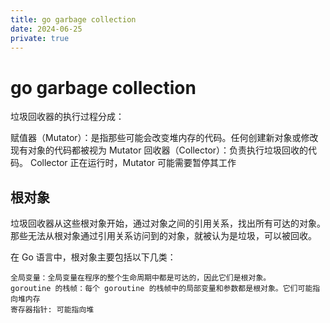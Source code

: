 ```yaml
---
title: go garbage collection
date: 2024-06-25
private: true
---
```

# go garbage collection
垃圾回收器的执行过程分成：

赋值器（Mutator）：是指那些可能会改变堆内存的代码。任何创建新对象或修改现有对象的代码都被视为 Mutator
回收器（Collector）：负责执行垃圾回收的代码。 Collector 正在运行时，Mutator 可能需要暂停其工作

## 根对象
垃圾回收器从这些根对象开始，通过对象之间的引用关系，找出所有可达的对象。那些无法从根对象通过引用关系访问到的对象，就被认为是垃圾，可以被回收。

在 Go 语言中，根对象主要包括以下几类：

    全局变量：全局变量在程序的整个生命周期中都是可达的，因此它们是根对象。
    goroutine 的栈帧：每个 goroutine 的栈帧中的局部变量和参数都是根对象。它们可能指向堆内存
    寄存器指针: 可能指向堆


